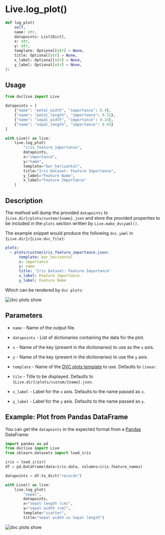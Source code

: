 # Live.log_plot()

```py
def log_plot(
    self,
    name: str,
    datapoints: List[Dict],
    x: str,
    y: str,
    template: Optional[str] = None,
    title: Optional[str] = None,
    x_label: Optional[str] = None,
    y_label: Optional[str] = None,
):
```

## Usage

```py
from dvclive import Live

datapoints = [
    {"name": "petal_width", "importance": 0.4},
    {"name": "petal_length", "importance": 0.33},
    {"name": "sepal_width", "importance": 0.24},
    {"name": "sepal_length", "importance": 0.03}
]

with Live() as live:
    live.log_plot(
        "iris_feature_importance",
        datapoints,
        x="importance",
        y="name",
        template="bar_horizontal",
        title="Iris Dataset: Feature Importance",
        y_label="Feature Name",
        x_label="Feature Importance"
    )
```

## Description

The method will dump the provided `datapoints` to
`{Live.dir}/plots/custom/{name}.json` and store the provided properties to be
included in the `plots` section written by `Live.make_dvcyaml()`.

The example snippet would produce the following `dvc.yaml` in
`{Live.dir}/{Live.dvc_file}`:

```yaml
plots:
  - plots/custom/iris_feature_importance.json:
      template: bar_horizontal
      x: importance
      y: name
      title: 'Iris Dataset: Feature Importance'
      x_label: Feature Importance
      y_label: Feature Name
```

Which can be rendered by `dvc plots`:

![dvc plots show](/img/dvclive-log_plot.png)

## Parameters

- `name` - Name of the output file.

- `datapoints` - List of dictionaries containing the data for the plot.

- `x` - Name of the key (present in the dictionaries) to use as the `x` axis.

- `y` - Name of the key (present in the dictionaries) to use the `y` axis.

- `template` - Name of the
  [DVC plots template](/doc/user-guide/experiment-management/visualizing-plots#plot-templates-data-series-only)
  to use. Defaults to `linear`.

- `tile` - Title to be displayed. Defaults to
  `{Live.dir}/plots/custom/{name}.json`.

- `x_label` - Label for the `x` axis. Defaults to the name passed as `x`.

- `y_label` - Label for the `y` axis. Defaults to the name passed as `y`.

## Example: Plot from Pandas DataFrame

You can get the `datapoints` in the expected format from a
[Pandas](https://pandas.pydata.org/docs/index.html) DataFrame:

```py
import pandas as pd
from dvclive import Live
from sklearn.datasets import load_iris

iris = load_iris()
df = pd.DataFrame(data=iris.data, columns=iris.feature_names)

datapoints = df.to_dict("records")

with Live() as live:
    live.log_plot(
        "sepal",
        datapoints,
        x="sepal length (cm)",
        y="sepal width (cm)",
        template="scatter",
        title="Sepal width vs Sepal length")
```

![dvc plots show](/img/dvclive-log_plot-dataframe.png)
